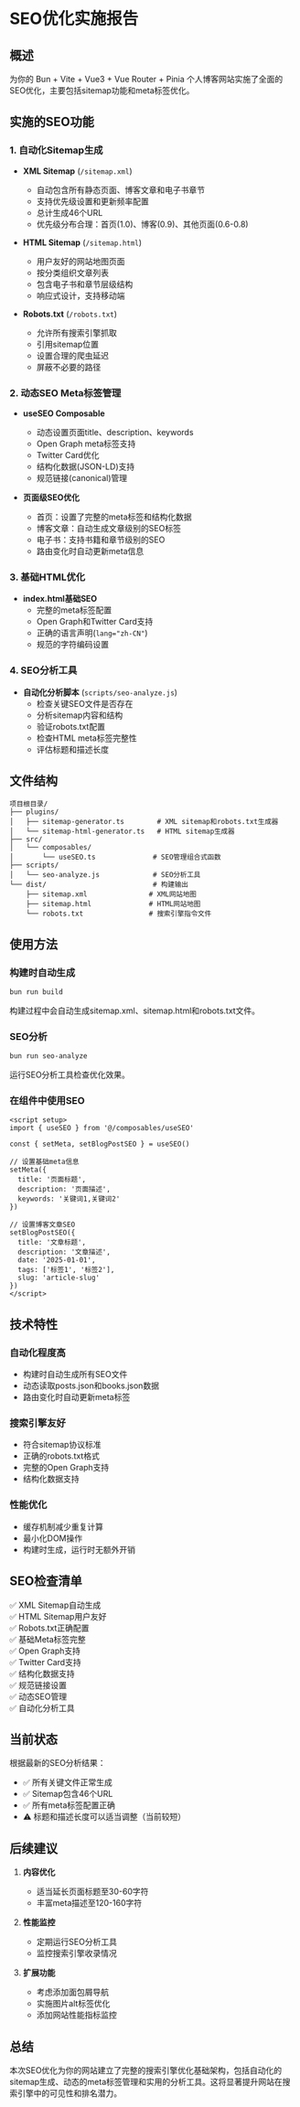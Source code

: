 # SEO优化实施报告

## 概述
为你的 Bun + Vite + Vue3 + Vue Router + Pinia 个人博客网站实施了全面的SEO优化，主要包括sitemap功能和meta标签优化。

## 实施的SEO功能

### 1. 自动化Sitemap生成
- **XML Sitemap** (`/sitemap.xml`)
  - 自动包含所有静态页面、博客文章和电子书章节
  - 支持优先级设置和更新频率配置
  - 总计生成46个URL
  - 优先级分布合理：首页(1.0)、博客(0.9)、其他页面(0.6-0.8)

- **HTML Sitemap** (`/sitemap.html`)
  - 用户友好的网站地图页面
  - 按分类组织文章列表
  - 包含电子书和章节层级结构
  - 响应式设计，支持移动端

- **Robots.txt** (`/robots.txt`)
  - 允许所有搜索引擎抓取
  - 引用sitemap位置
  - 设置合理的爬虫延迟
  - 屏蔽不必要的路径

### 2. 动态SEO Meta标签管理
- **useSEO Composable**
  - 动态设置页面title、description、keywords
  - Open Graph meta标签支持
  - Twitter Card优化
  - 结构化数据(JSON-LD)支持
  - 规范链接(canonical)管理

- **页面级SEO优化**
  - 首页：设置了完整的meta标签和结构化数据
  - 博客文章：自动生成文章级别的SEO标签
  - 电子书：支持书籍和章节级别的SEO
  - 路由变化时自动更新meta信息

### 3. 基础HTML优化
- **index.html基础SEO**
  - 完整的meta标签配置
  - Open Graph和Twitter Card支持
  - 正确的语言声明(`lang="zh-CN"`)
  - 规范的字符编码设置

### 4. SEO分析工具
- **自动化分析脚本** (`scripts/seo-analyze.js`)
  - 检查关键SEO文件是否存在
  - 分析sitemap内容和结构
  - 验证robots.txt配置
  - 检查HTML meta标签完整性
  - 评估标题和描述长度

## 文件结构

```
项目根目录/
├── plugins/
│   ├── sitemap-generator.ts        # XML sitemap和robots.txt生成器
│   └── sitemap-html-generator.ts   # HTML sitemap生成器
├── src/
│   └── composables/
│       └── useSEO.ts              # SEO管理组合式函数
├── scripts/
│   └── seo-analyze.js             # SEO分析工具
└── dist/                          # 构建输出
    ├── sitemap.xml               # XML网站地图
    ├── sitemap.html              # HTML网站地图
    └── robots.txt                # 搜索引擎指令文件
```

## 使用方法

### 构建时自动生成
```bash
bun run build
```
构建过程中会自动生成sitemap.xml、sitemap.html和robots.txt文件。

### SEO分析
```bash
bun run seo-analyze
```
运行SEO分析工具检查优化效果。

### 在组件中使用SEO
```vue
<script setup>
import { useSEO } from '@/composables/useSEO'

const { setMeta, setBlogPostSEO } = useSEO()

// 设置基础meta信息
setMeta({
  title: '页面标题',
  description: '页面描述',
  keywords: '关键词1,关键词2'
})

// 设置博客文章SEO
setBlogPostSEO({
  title: '文章标题',
  description: '文章描述',
  date: '2025-01-01',
  tags: ['标签1', '标签2'],
  slug: 'article-slug'
})
</script>
```

## 技术特性

### 自动化程度高
- 构建时自动生成所有SEO文件
- 动态读取posts.json和books.json数据
- 路由变化时自动更新meta标签

### 搜索引擎友好
- 符合sitemap协议标准
- 正确的robots.txt格式
- 完整的Open Graph支持
- 结构化数据支持

### 性能优化
- 缓存机制减少重复计算
- 最小化DOM操作
- 构建时生成，运行时无额外开销

## SEO检查清单

✅ XML Sitemap自动生成  
✅ HTML Sitemap用户友好  
✅ Robots.txt正确配置  
✅ 基础Meta标签完整  
✅ Open Graph支持  
✅ Twitter Card支持  
✅ 结构化数据支持  
✅ 规范链接设置  
✅ 动态SEO管理  
✅ 自动化分析工具  

## 当前状态

根据最新的SEO分析结果：
- ✅ 所有关键文件正常生成
- ✅ Sitemap包含46个URL
- ✅ 所有meta标签配置正确
- ⚠️ 标题和描述长度可以适当调整（当前较短）

## 后续建议

1. **内容优化**
   - 适当延长页面标题至30-60字符
   - 丰富meta描述至120-160字符

2. **性能监控**
   - 定期运行SEO分析工具
   - 监控搜索引擎收录情况

3. **扩展功能**
   - 考虑添加面包屑导航
   - 实施图片alt标签优化
   - 添加网站性能指标监控

## 总结

本次SEO优化为你的网站建立了完整的搜索引擎优化基础架构，包括自动化的sitemap生成、动态的meta标签管理和实用的分析工具。这将显著提升网站在搜索引擎中的可见性和排名潜力。
